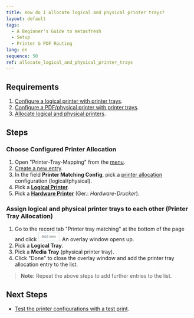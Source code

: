 ```yaml
---
title: How do I allocate logical and physical printer trays?
layout: default
tags:
  - A Beginner's Guide to metasfresh
  - Setup
  - Printer & PDF Routing
lang: en
sequence: 50
ref: allocate_logical_and_physical_printer_trays
---
```


## Requirements
1. [Configure a logical printer with printer trays](Logical_printer_configuration_WebUI).
1. [Configure a PDF/physical printer with printer trays](PDF_printer_configuration_WebUI).
1. [Allocate logical and physical printers](Allocate_logical_and_physical_printers).

## Steps

### Choose Configured Printer Allocation
1. Open "Printer-Tray-Mapping" from the [menu](Menu).
1. [Create a new entry](New_Record_Window).
1. In the field **Printer Matching Config**, pick a [printer allocation](Allocate_logical_and_physical_printers) configuration (logical/physical).
1. Pick a [**Logical Printer**](Logical_printer_configuration_WebUI).
1. Pick a [**Hardware Printer**](PDF_printer_configuration_WebUI) (Ger.: *Hardware-Drucker*).

### Assign logical and physical printer trays to each other (Printer Tray Allocation)
1. Go to the record tab "Printer tray matching" at the bottom of the page and click !["Add new"](assets/Add_New_Button.png). An overlay window opens up.
1. Pick a **Logical Tray**.
1. Pick a **Media Tray** (physical printer tray).
1. Click "Done" to close the overlay window and add the printer tray allocation entry to the list.
 >**Note:** Repeat the above steps to add further entries to the list.

## Next Steps
- [Test the printer configurations with a test print](Printing_PDF_Setup_Guide#test-print).
